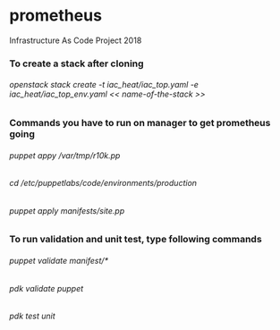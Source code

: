 # prometheus
Infrastructure As Code Project 2018

### To create a stack after cloning
###### openstack stack create -t iac_heat/iac_top.yaml -e iac_heat/iac_top_env.yaml << name-of-the-stack >>

### Commands you have to run on manager to get prometheus going
###### puppet appy /var/tmp/r10k.pp
###### cd /etc/puppetlabs/code/environments/production
###### puppet apply manifests/site.pp


### To run validation and unit test, type following commands
###### puppet validate manifest/*
###### pdk validate puppet
###### pdk test unit

